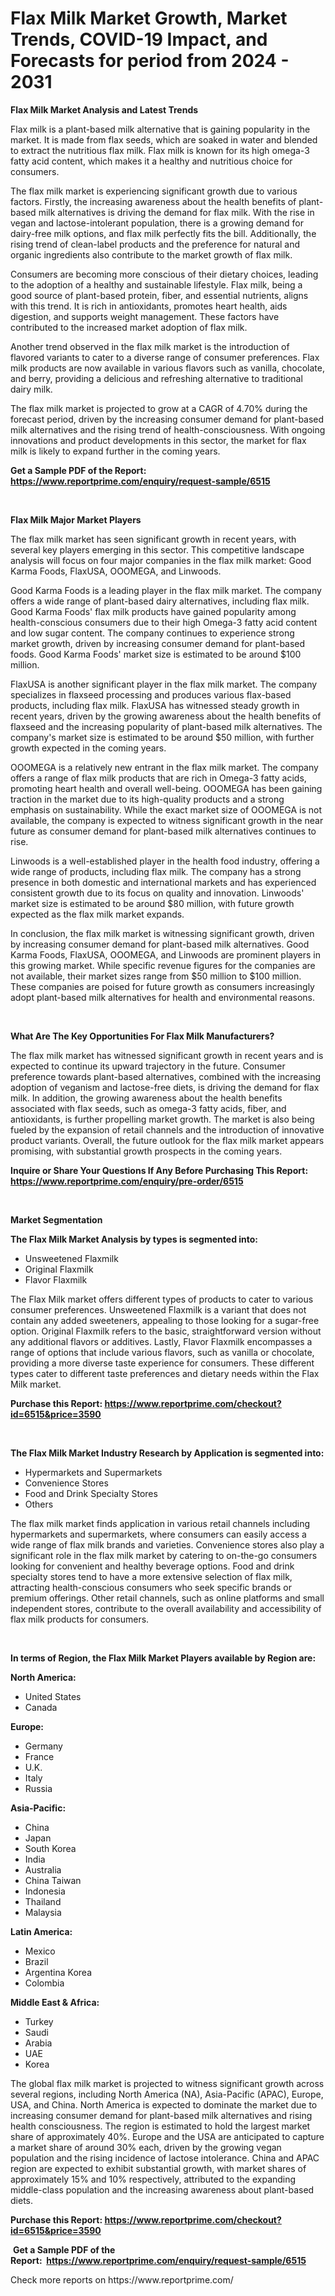 <p><h1>Flax Milk Market Growth, Market Trends, COVID-19 Impact, and Forecasts for period from 2024 - 2031</h1></p><p><strong>Flax Milk Market Analysis and Latest Trends</strong></p>
<p><p>Flax milk is a plant-based milk alternative that is gaining popularity in the market. It is made from flax seeds, which are soaked in water and blended to extract the nutritious flax milk. Flax milk is known for its high omega-3 fatty acid content, which makes it a healthy and nutritious choice for consumers.</p><p>The flax milk market is experiencing significant growth due to various factors. Firstly, the increasing awareness about the health benefits of plant-based milk alternatives is driving the demand for flax milk. With the rise in vegan and lactose-intolerant population, there is a growing demand for dairy-free milk options, and flax milk perfectly fits the bill. Additionally, the rising trend of clean-label products and the preference for natural and organic ingredients also contribute to the market growth of flax milk.</p><p>Consumers are becoming more conscious of their dietary choices, leading to the adoption of a healthy and sustainable lifestyle. Flax milk, being a good source of plant-based protein, fiber, and essential nutrients, aligns with this trend. It is rich in antioxidants, promotes heart health, aids digestion, and supports weight management. These factors have contributed to the increased market adoption of flax milk.</p><p>Another trend observed in the flax milk market is the introduction of flavored variants to cater to a diverse range of consumer preferences. Flax milk products are now available in various flavors such as vanilla, chocolate, and berry, providing a delicious and refreshing alternative to traditional dairy milk.</p><p>The flax milk market is projected to grow at a CAGR of 4.70% during the forecast period, driven by the increasing consumer demand for plant-based milk alternatives and the rising trend of health-consciousness. With ongoing innovations and product developments in this sector, the market for flax milk is likely to expand further in the coming years.</p></p>
<p><strong>Get a Sample PDF of the Report:&nbsp; <a href="https://www.reportprime.com/enquiry/request-sample/6515">https://www.reportprime.com/enquiry/request-sample/6515</a></strong></p>
<p>&nbsp;</p>
<p><strong>Flax Milk Major Market Players</strong></p>
<p><p>The flax milk market has seen significant growth in recent years, with several key players emerging in this sector. This competitive landscape analysis will focus on four major companies in the flax milk market: Good Karma Foods, FlaxUSA, OOOMEGA, and Linwoods.</p><p>Good Karma Foods is a leading player in the flax milk market. The company offers a wide range of plant-based dairy alternatives, including flax milk. Good Karma Foods' flax milk products have gained popularity among health-conscious consumers due to their high Omega-3 fatty acid content and low sugar content. The company continues to experience strong market growth, driven by increasing consumer demand for plant-based foods. Good Karma Foods' market size is estimated to be around $100 million.</p><p>FlaxUSA is another significant player in the flax milk market. The company specializes in flaxseed processing and produces various flax-based products, including flax milk. FlaxUSA has witnessed steady growth in recent years, driven by the growing awareness about the health benefits of flaxseed and the increasing popularity of plant-based milk alternatives. The company's market size is estimated to be around $50 million, with further growth expected in the coming years.</p><p>OOOMEGA is a relatively new entrant in the flax milk market. The company offers a range of flax milk products that are rich in Omega-3 fatty acids, promoting heart health and overall well-being. OOOMEGA has been gaining traction in the market due to its high-quality products and a strong emphasis on sustainability. While the exact market size of OOOMEGA is not available, the company is expected to witness significant growth in the near future as consumer demand for plant-based milk alternatives continues to rise.</p><p>Linwoods is a well-established player in the health food industry, offering a wide range of products, including flax milk. The company has a strong presence in both domestic and international markets and has experienced consistent growth due to its focus on quality and innovation. Linwoods' market size is estimated to be around $80 million, with future growth expected as the flax milk market expands.</p><p>In conclusion, the flax milk market is witnessing significant growth, driven by increasing consumer demand for plant-based milk alternatives. Good Karma Foods, FlaxUSA, OOOMEGA, and Linwoods are prominent players in this growing market. While specific revenue figures for the companies are not available, their market sizes range from $50 million to $100 million. These companies are poised for future growth as consumers increasingly adopt plant-based milk alternatives for health and environmental reasons.</p></p>
<p>&nbsp;</p>
<p><strong>What Are The Key Opportunities For Flax Milk Manufacturers?</strong></p>
<p><p>The flax milk market has witnessed significant growth in recent years and is expected to continue its upward trajectory in the future. Consumer preference towards plant-based alternatives, combined with the increasing adoption of veganism and lactose-free diets, is driving the demand for flax milk. In addition, the growing awareness about the health benefits associated with flax seeds, such as omega-3 fatty acids, fiber, and antioxidants, is further propelling market growth. The market is also being fueled by the expansion of retail channels and the introduction of innovative product variants. Overall, the future outlook for the flax milk market appears promising, with substantial growth prospects in the coming years.</p></p>
<p><strong>Inquire or Share Your Questions If Any Before Purchasing This Report: <a href="https://www.reportprime.com/enquiry/pre-order/6515">https://www.reportprime.com/enquiry/pre-order/6515</a></strong></p>
<p>&nbsp;</p>
<p><strong>Market Segmentation</strong></p>
<p><strong>The Flax Milk Market Analysis by types is segmented into:</strong></p>
<p><ul><li>Unsweetened Flaxmilk</li><li>Original Flaxmilk</li><li>Flavor Flaxmilk</li></ul></p>
<p><p>The Flax Milk market offers different types of products to cater to various consumer preferences. Unsweetened Flaxmilk is a variant that does not contain any added sweeteners, appealing to those looking for a sugar-free option. Original Flaxmilk refers to the basic, straightforward version without any additional flavors or additives. Lastly, Flavor Flaxmilk encompasses a range of options that include various flavors, such as vanilla or chocolate, providing a more diverse taste experience for consumers. These different types cater to different taste preferences and dietary needs within the Flax Milk market.</p></p>
<p><strong>Purchase this Report:&nbsp;<a href="https://www.reportprime.com/checkout?id=6515&price=3590">https://www.reportprime.com/checkout?id=6515&price=3590</a></strong></p>
<p>&nbsp;</p>
<p><strong>The Flax Milk Market Industry Research by Application is segmented into:</strong></p>
<p><ul><li>Hypermarkets and Supermarkets</li><li>Convenience Stores</li><li>Food and Drink Specialty Stores</li><li>Others</li></ul></p>
<p><p>The flax milk market finds application in various retail channels including hypermarkets and supermarkets, where consumers can easily access a wide range of flax milk brands and varieties. Convenience stores also play a significant role in the flax milk market by catering to on-the-go consumers looking for convenient and healthy beverage options. Food and drink specialty stores tend to have a more extensive selection of flax milk, attracting health-conscious consumers who seek specific brands or premium offerings. Other retail channels, such as online platforms and small independent stores, contribute to the overall availability and accessibility of flax milk products for consumers.</p></p>
<p>&nbsp;</p>
<p><strong>In terms of Region, the Flax Milk Market Players available by Region are:</strong></p>
<p>
    <p> <strong> North America: </strong>
        <ul>
            <li>United States</li>
            <li>Canada</li>
        </ul>
        </p> 
    <p> <strong> Europe: </strong>
        <ul>
            <li>Germany</li>
            <li>France</li>
            <li>U.K.</li>
            <li>Italy</li>
            <li>Russia</li>
        </ul>
        </p> 
    <p> <strong> Asia-Pacific: </strong>
        <ul>
            <li>China</li>
            <li>Japan</li>
            <li>South Korea</li>
            <li>India</li>
            <li>Australia</li>
            <li>China Taiwan</li>
            <li>Indonesia</li>
            <li>Thailand</li>
            <li>Malaysia</li>
        </ul>
        </p> 
    <p> <strong> Latin America: </strong>
        <ul>
            <li>Mexico</li>
            <li>Brazil</li>
            <li>Argentina Korea</li>
            <li>Colombia</li>
        </ul>
        </p> 
    <p> <strong> Middle East & Africa: </strong>
        <ul>
            <li>Turkey</li>
            <li>Saudi</li>
            <li>Arabia</li>
            <li>UAE</li>
            <li>Korea</li>
        </ul>
    </p>
    </p>
<p><p>The global flax milk market is projected to witness significant growth across several regions, including North America (NA), Asia-Pacific (APAC), Europe, USA, and China. North America is expected to dominate the market due to increasing consumer demand for plant-based milk alternatives and rising health consciousness. The region is estimated to hold the largest market share of approximately 40%. Europe and the USA are anticipated to capture a market share of around 30% each, driven by the growing vegan population and the rising incidence of lactose intolerance. China and APAC region are expected to exhibit substantial growth, with market shares of approximately 15% and 10% respectively, attributed to the expanding middle-class population and the increasing awareness about plant-based diets.</p></p>
<p><strong>Purchase this Report: <a href="https://www.reportprime.com/checkout?id=6515&price=3590">https://www.reportprime.com/checkout?id=6515&price=3590</a></strong></p>
<p>&nbsp;<strong>Get a Sample PDF of the Report:&nbsp;&nbsp;<a href="https://www.reportprime.com/enquiry/request-sample/6515">https://www.reportprime.com/enquiry/request-sample/6515</a></strong></p>
<p><strong></strong></p>
<p>Check more reports on https://www.reportprime.com/</p>